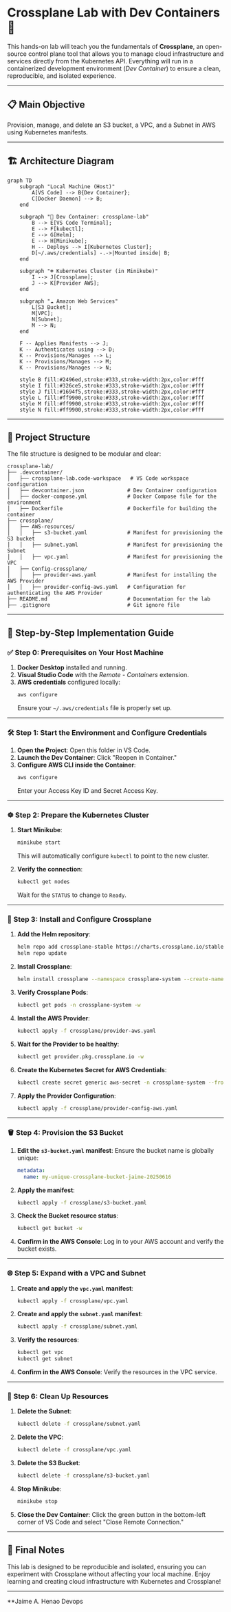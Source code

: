 # Crossplane Lab with Dev Containers 🚀

This hands-on lab will teach you the fundamentals of **Crossplane**, an open-source control plane tool that allows you to manage cloud infrastructure and services directly from the Kubernetes API. Everything will run in a containerized development environment (*Dev Container*) to ensure a clean, reproducible, and isolated experience.

---

## 📋 Main Objective

Provision, manage, and delete an S3 bucket, a VPC, and a Subnet in AWS using Kubernetes manifests.

---

## 🏗️ Architecture Diagram

```mermaid
graph TD
    subgraph "Local Machine (Host)"
        A[VS Code] --> B{Dev Container};
        C[Docker Daemon] --> B;
    end

    subgraph "🐳 Dev Container: crossplane-lab"
        B --> E[VS Code Terminal];
        E --> F[kubectl];
        E --> G[Helm];
        E --> H[Minikube];
        H -- Deploys --> I[Kubernetes Cluster];
        D[~/.aws/credentials] -.->|Mounted inside| B;
    end

    subgraph "☸️ Kubernetes Cluster (in Minikube)"
        I --> J[Crossplane];
        J --> K[Provider AWS];
    end

    subgraph "☁️ Amazon Web Services"
        L[S3 Bucket];
        M[VPC];
        N[Subnet];
        M --> N;
    end

    F -- Applies Manifests --> J;
    K -- Authenticates using --> D;
    K -- Provisions/Manages --> L;
    K -- Provisions/Manages --> M;
    K -- Provisions/Manages --> N;

    style B fill:#2496ed,stroke:#333,stroke-width:2px,color:#fff
    style I fill:#326ce5,stroke:#333,stroke-width:2px,color:#fff
    style J fill:#1694f5,stroke:#333,stroke-width:2px,color:#fff
    style L fill:#ff9900,stroke:#333,stroke-width:2px,color:#fff
    style M fill:#ff9900,stroke:#333,stroke-width:2px,color:#fff
    style N fill:#ff9900,stroke:#333,stroke-width:2px,color:#fff
```

---

## 📂 Project Structure

The file structure is designed to be modular and clear:

```
crossplane-lab/
├── .devcontainer/
│   ├── crossplane-lab.code-workspace   # VS Code workspace configuration
│   ├── devcontainer.json              # Dev Container configuration
│   ├── docker-compose.yml             # Docker Compose file for the environment
│   ├── Dockerfile                     # Dockerfile for building the container
├── crossplane/
│   ├── AWS-resources/
│   │   ├── s3-bucket.yaml             # Manifest for provisioning the S3 bucket
│   │   ├── subnet.yaml                # Manifest for provisioning the Subnet
│   │   ├── vpc.yaml                   # Manifest for provisioning the VPC
│   ├── Config-crossplane/
│   │   ├── provider-aws.yaml          # Manifest for installing the AWS Provider
│   │   ├── provider-config-aws.yaml   # Configuration for authenticating the AWS Provider
├── README.md                          # Documentation for the lab
├── .gitignore                         # Git ignore file
```

---

## 🚀 Step-by-Step Implementation Guide

### ✅ Step 0: Prerequisites on Your Host Machine

1. **Docker Desktop** installed and running.
2. **Visual Studio Code** with the *Remote - Containers* extension.
3. **AWS credentials** configured locally:
   ```bash
   aws configure
   ```
   Ensure your `~/.aws/credentials` file is properly set up.

---

### 🛠️ Step 1: Start the Environment and Configure Credentials

1. **Open the Project**: Open this folder in VS Code.
2. **Launch the Dev Container**: Click "Reopen in Container."
3. **Configure AWS CLI inside the Container**:
   ```bash
   aws configure
   ```
   Enter your Access Key ID and Secret Access Key.

---

### ☸️ Step 2: Prepare the Kubernetes Cluster

1. **Start Minikube**:
   ```bash
   minikube start
   ```
   This will automatically configure `kubectl` to point to the new cluster.

2. **Verify the connection**:
   ```bash
   kubectl get nodes
   ```
   Wait for the `STATUS` to change to `Ready`.

---

### 🧩 Step 3: Install and Configure Crossplane

1. **Add the Helm repository**:
   ```bash
   helm repo add crossplane-stable https://charts.crossplane.io/stable
   helm repo update
   ```

2. **Install Crossplane**:
   ```bash
   helm install crossplane --namespace crossplane-system --create-namespace crossplane-stable/crossplane
   ```

3. **Verify Crossplane Pods**:
   ```bash
   kubectl get pods -n crossplane-system -w
   ```

4. **Install the AWS Provider**:
   ```bash
   kubectl apply -f crossplane/provider-aws.yaml
   ```

5. **Wait for the Provider to be healthy**:
   ```bash
   kubectl get provider.pkg.crossplane.io -w
   ```

6. **Create the Kubernetes Secret for AWS Credentials**:
   ```bash
   kubectl create secret generic aws-secret -n crossplane-system --from-file=creds=/home/arheanja/.aws/credentials
   ```

7. **Apply the Provider Configuration**:
   ```bash
   kubectl apply -f crossplane/provider-config-aws.yaml
   ```

---

### 🪣 Step 4: Provision the S3 Bucket

1. **Edit the `s3-bucket.yaml` manifest**:
   Ensure the bucket name is globally unique:
   ```yaml
   metadata:
     name: my-unique-crossplane-bucket-jaime-20250616
   ```

2. **Apply the manifest**:
   ```bash
   kubectl apply -f crossplane/s3-bucket.yaml
   ```

3. **Check the Bucket resource status**:
   ```bash
   kubectl get bucket -w
   ```

4. **Confirm in the AWS Console**: Log in to your AWS account and verify the bucket exists.

---

### 🌐 Step 5: Expand with a VPC and Subnet

1. **Create and apply the `vpc.yaml` manifest**:
   ```bash
   kubectl apply -f crossplane/vpc.yaml
   ```

2. **Create and apply the `subnet.yaml` manifest**:
   ```bash
   kubectl apply -f crossplane/subnet.yaml
   ```

3. **Verify the resources**:
   ```bash
   kubectl get vpc
   kubectl get subnet
   ```

4. **Confirm in the AWS Console**: Verify the resources in the VPC service.

---

### 🧹 Step 6: Clean Up Resources

1. **Delete the Subnet**:
   ```bash
   kubectl delete -f crossplane/subnet.yaml
   ```

2. **Delete the VPC**:
   ```bash
   kubectl delete -f crossplane/vpc.yaml
   ```

3. **Delete the S3 Bucket**:
   ```bash
   kubectl delete -f crossplane/s3-bucket.yaml
   ```

4. **Stop Minikube**:
   ```bash
   minikube stop
   ```

5. **Close the Dev Container**: Click the green button in the bottom-left corner of VS Code and select "Close Remote Connection."

---

## 📝 Final Notes

This lab is designed to be reproducible and isolated, ensuring you can experiment with Crossplane without affecting your local machine. Enjoy learning and creating cloud infrastructure with Kubernetes and Crossplane!

---

**Jaime A. Henao
Devops
